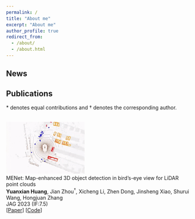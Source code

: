 ```yaml
---
permalink: /
title: "About me"
excerpt: "About me"
author_profile: true
redirect_from: 
  - /about/
  - /about.html
---
```


## News


## Publications

\* denotes equal contributions and &dagger; denotes the corresponding author.
<br><br>

<div class="before-item" >
		<div class="pubimg">
			<img  class="pubpic" src="../images/pub_menet.gif" >
		</div>
		<div class="pubdsp">
			<span class=pubtitle > 
				MENet: Map-enhanced 3D object detection in bird’s-eye view for LiDAR point clouds<br>
			</span>
			<span class=pubauthor > 
				<b>Yuanxian Huang</b>, Jian Zhou<sup>&dagger;</sup>, Xicheng Li, Zhen Dong, Jinsheng Xiao, 
				Shurui Wang, Hongjuan Zhang
				<br>
			</span>
			<span class=publoc > 
				JAG 2023 (IF:7.5)<br>
			</span>
			<span class=publink>
				[<a href="https://www.sciencedirect.com/science/article/pii/S1569843223001590">Paper</a>]
				[<a href="https://github.com/WHU-USI3DV/MENet">Code</a>]
			<br></span>
		</div>
	</div>

